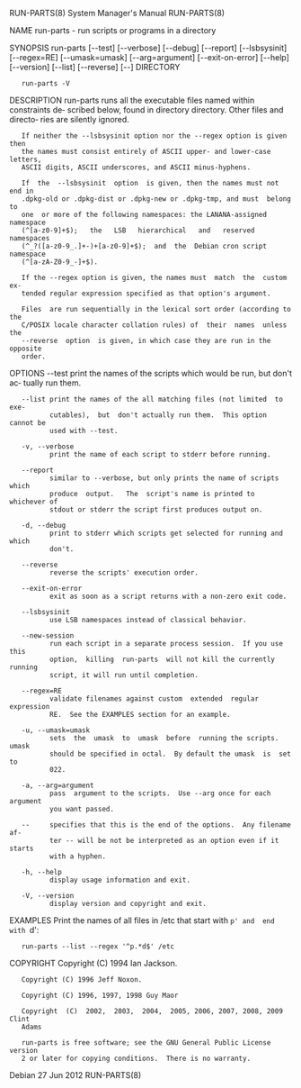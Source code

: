 RUN-PARTS(8)                System Manager's Manual               RUN-PARTS(8)

NAME
       run-parts - run scripts or programs in a directory

SYNOPSIS
       run-parts  [--test]  [--verbose]  [--debug]  [--report]  [--lsbsysinit]
       [--regex=RE]   [--umask=umask]    [--arg=argument]    [--exit-on-error]
       [--help] [--version] [--list] [--reverse] [--] DIRECTORY

       run-parts -V

DESCRIPTION
       run-parts  runs  all  the executable files named within constraints de‐
       scribed below, found in directory directory.  Other files and  directo‐
       ries are silently ignored.

       If neither the --lsbsysinit option nor the --regex option is given then
       the names must consist entirely of ASCII upper- and lower-case letters,
       ASCII digits, ASCII underscores, and ASCII minus-hyphens.

       If  the  --lsbsysinit  option  is given, then the names must not end in
       .dpkg-old or .dpkg-dist or .dpkg-new or .dpkg-tmp, and must  belong  to
       one  or more of the following namespaces: the LANANA-assigned namespace
       (^[a-z0-9]+$);   the   LSB   hierarchical   and   reserved   namespaces
       (^_?([a-z0-9_.]+-)+[a-z0-9]+$);  and  the  Debian cron script namespace
       (^[a-zA-Z0-9_-]+$).

       If the --regex option is given, the names must  match  the  custom  ex‐
       tended regular expression specified as that option's argument.

       Files  are run sequentially in the lexical sort order (according to the
       C/POSIX locale character collation rules) of  their  names  unless  the
       --reverse  option  is given, in which case they are run in the opposite
       order.

OPTIONS
       --test print the names of the scripts which would be run, but don't ac‐
              tually run them.

       --list print the names of the all matching files (not limited  to  exe‐
              cutables),  but  don't actually run them.  This option cannot be
              used with --test.

       -v, --verbose
              print the name of each script to stderr before running.

       --report
              similar to --verbose, but only prints the name of scripts  which
              produce  output.   The  script's name is printed to whichever of
              stdout or stderr the script first produces output on.

       -d, --debug
              print to stderr which scripts get selected for running and which
              don't.

       --reverse
              reverse the scripts' execution order.

       --exit-on-error
              exit as soon as a script returns with a non-zero exit code.

       --lsbsysinit
              use LSB namespaces instead of classical behavior.

       --new-session
              run each script in a separate process session.  If you use  this
              option,  killing  run-parts  will not kill the currently running
              script, it will run until completion.

       --regex=RE
              validate filenames against custom  extended  regular  expression
              RE.  See the EXAMPLES section for an example.

       -u, --umask=umask
              sets  the  umask  to  umask  before  running the scripts.  umask
              should be specified in octal.  By default the umask  is  set  to
              022.

       -a, --arg=argument
              pass  argument to the scripts.  Use --arg once for each argument
              you want passed.

       --     specifies that this is the end of the options.  Any filename af‐
              ter -- will be not be interpreted as an option even if it starts
              with a hyphen.

       -h, --help
              display usage information and exit.

       -V, --version
              display version and copyright and exit.

EXAMPLES
       Print the names of all files in /etc that start with `p' and  end  with
       `d':

       run-parts --list --regex '^p.*d$' /etc

COPYRIGHT
       Copyright (C) 1994 Ian Jackson.

       Copyright (C) 1996 Jeff Noxon.

       Copyright (C) 1996, 1997, 1998 Guy Maor

       Copyright  (C)  2002,  2003,  2004,  2005, 2006, 2007, 2008, 2009 Clint
       Adams

       run-parts is free software; see the GNU General Public License  version
       2 or later for copying conditions.  There is no warranty.

Debian                            27 Jun 2012                     RUN-PARTS(8)
